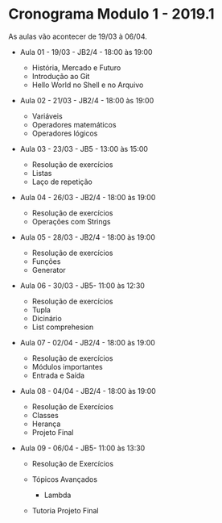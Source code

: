 # Cronograma Modulo 1 - 2019.1

As aulas vão acontecer de 19/03 à 06/04.

- Aula 01 - 19/03 - JB2/4 - 18:00 às 19:00

  - História, Mercado e Futuro
  - Introdução ao Git
  - Hello World no Shell e no Arquivo

- Aula 02 - 21/03 - JB2/4 - 18:00 às 19:00

  - Variáveis
  - Operadores matemáticos
  - Operadores lógicos

- Aula 03 - 23/03 - JB5 - 13:00 às 15:00

  - Resolução de exercícios
  - Listas
  - Laço de repetição 

- Aula 04 - 26/03 - JB2/4 - 18:00 às 19:00

  - Resolução de exercícios
  - Operações com Strings

- Aula 05 - 28/03 - JB2/4 - 18:00 às 19:00

  - Resolução de exercícios
  - Funções
  - Generator

- Aula 06 - 30/03 - JB5- 11:00 às 12:30

  - Resolução de exercícios
  - Tupla
  - Dicinário
  - List comprehesion

- Aula 07 - 02/04 - JB2/4 - 18:00 às 19:00

  - Resolução de exercícios
  - Módulos importantes
  - Entrada e Saída

- Aula 08 - 04/04 - JB2/4 - 18:00 às 19:00

  - Resolução de Exercícios
  - Classes
  - Herança
  - Projeto Final

- Aula 09 - 06/04 - JB5- 11:00 às 13:30

  - Resolução de Exercícios

  - Tópicos Avançados

    - Lambda

  - Tutoria Projeto Final

    
